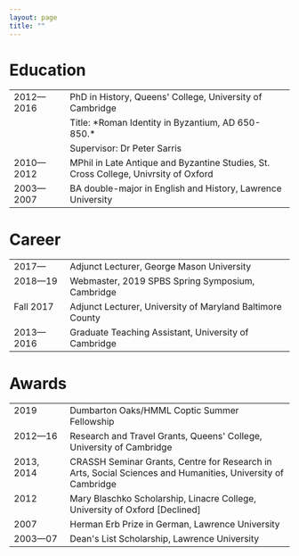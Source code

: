 ```yaml
---
layout: page
title: ""
---
```


# Education

<table style="width:100%">
  <tr>
    <td style="width:20%; vertical-align:top">2012—2016</td>
    <td style="width:80%">PhD in History, Queens' College, University of Cambridge</td>
  </tr>
  <tr>
    <td></td>
    <td>Title: *Roman Identity in Byzantium, AD 650-850.*</td>
  </tr>
  <tr>
    <td></td>
    <td>Supervisor: Dr Peter Sarris</td>
  </tr>
  <tr>
    <td style= "vertical-align:top">2010—2012</td>
    <td>MPhil in Late Antique and Byzantine Studies, St. Cross College, Univrsity of Oxford</td>
  </tr>
  <tr>
    <td style= "vertical-align:top">2003—2007</td>
    <td>BA double-major in English and History, Lawrence University</td>
  </tr></table> 

# Career

<table style="width:100%">
  <tr>
    <td style="width:20%; vertical-align":top>2017—</td>
    <td style="width:80%">Adjunct Lecturer, George Mason University</td>
  </tr>
  <tr>
    <td style= "vertical-align:top">2018—19</td>
    <td>Webmaster, 2019 SPBS Spring Symposium, Cambridge</td>
  </tr>
  <tr>
    <td style= "vertical-align:top">Fall 2017</td>
    <td>Adjunct Lecturer, University of Maryland Baltimore County</td>
  </tr>
  <tr>
    <td style= "vertical-align:top">2013—2016</td>
    <td>Graduate Teaching Assistant, University of Cambridge</td>
  </tr></table> 

# Awards

<table style="width:100%">
  <tr>
    <td style="width:20%; vertical-align:top">2019</td>
    <td style="width:80%">Dumbarton Oaks/HMML Coptic Summer Fellowship</td>
  </tr>
  <tr>
    <td style= "vertical-align:top">2012—16</td>
    <td>Research and Travel Grants, Queens' College, University of Cambridge</td>
  </tr>
  <tr>
    <td style= "vertical-align:top">2013, 2014</td>
    <td>CRASSH Seminar Grants, Centre for Research in Arts, Social Sciences and Humanities, University of Cambridge</td>
  </tr>
  <tr>
    <td style= "vertical-align:top">2012</td>
    <td>Mary Blaschko Scholarship, Linacre College, University of Oxford [Declined]</td>
  </tr>
  <tr>
    <td style= "vertical-align:top">2007</td>
    <td>Herman Erb Prize in German, Lawrence University</td>
  </tr>
  <tr>
    <td style= "vertical-align:top">2003—07</td>
    <td>Dean's List Scholarship, Lawrence University</td>
  </tr></table> 
